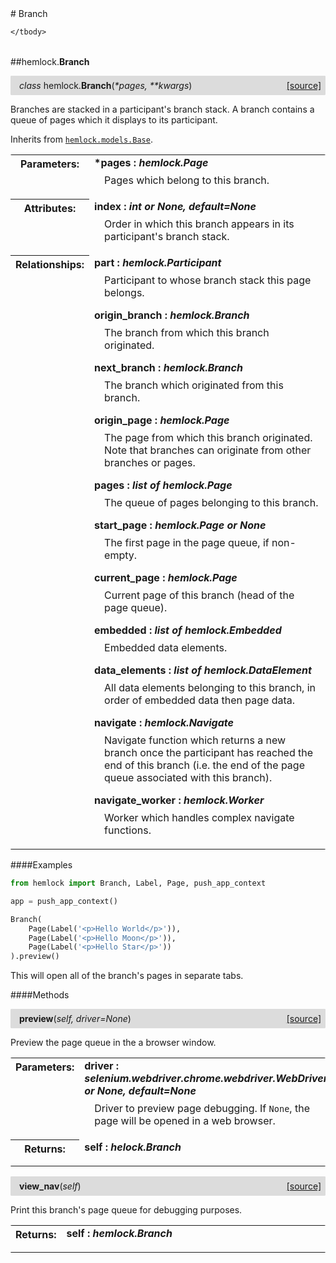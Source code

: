 <script src="https://cdn.mathjax.org/mathjax/latest/MathJax.js?config=TeX-AMS-MML_HTMLorMML" type="text/javascript"></script>

<link rel="stylesheet" href="https://assets.readthedocs.org/static/css/readthedocs-doc-embed.css" type="text/css" />

<style>
    a.src-href {
        float: right;
    }
    p.attr {
        margin-top: 0.5em;
        margin-left: 1em;
    }
    p.func-header {
        background-color: gainsboro;
        border-radius: 0.1em;
        padding: 0.5em;
        padding-left: 1em;
    }
    table.field-table {
        border-radius: 0.1em
    }
</style># Branch

<table class="docutils field-list field-table" frame="void" rules="none">
    <col class="field-name" />
    <col class="field-body" />
    <tbody valign="top">
        
    </tbody>
</table>



##hemlock.**Branch**

<p class="func-header">
    <i>class</i> hemlock.<b>Branch</b>(<i>*pages, **kwargs</i>) <a class="src-href" target="_blank" href="https://github.com/dsbowen/hemlock/blob/master/hemlock/models\branch.py#L10">[source]</a>
</p>

Branches are stacked in a participant's branch stack. A branch contains a
queue of pages which it displays to its participant.

Inherits from [`hemlock.models.Base`](bases.md).

<table class="docutils field-list field-table" frame="void" rules="none">
    <col class="field-name" />
    <col class="field-body" />
    <tbody valign="top">
        <tr class="field">
    <th class="field-name"><b>Parameters:</b></td>
    <td class="field-body" width="100%"><b>*pages : <i>hemlock.Page</i></b>
<p class="attr">
    Pages which belong to this branch.
</p></td>
</tr>
<tr class="field">
    <th class="field-name"><b>Attributes:</b></td>
    <td class="field-body" width="100%"><b>index : <i>int or None, default=None</i></b>
<p class="attr">
    Order in which this branch appears in its participant's branch stack.
</p></td>
</tr>
<tr class="field">
    <th class="field-name"><b>Relationships:</b></td>
    <td class="field-body" width="100%"><b>part : <i>hemlock.Participant</i></b>
<p class="attr">
    Participant to whose branch stack this page belongs.
</p>
<b>origin_branch : <i>hemlock.Branch</i></b>
<p class="attr">
    The branch from which this branch originated.
</p>
<b>next_branch : <i>hemlock.Branch</i></b>
<p class="attr">
    The branch which originated from this branch.
</p>
<b>origin_page : <i>hemlock.Page</i></b>
<p class="attr">
    The page from which this branch originated. Note that branches can originate from other branches or pages.
</p>
<b>pages : <i>list of hemlock.Page</i></b>
<p class="attr">
    The queue of pages belonging to this branch.
</p>
<b>start_page : <i>hemlock.Page or None</i></b>
<p class="attr">
    The first page in the page queue, if non-empty.
</p>
<b>current_page : <i>hemlock.Page</i></b>
<p class="attr">
    Current page of this branch (head of the page queue).
</p>
<b>embedded : <i>list of hemlock.Embedded</i></b>
<p class="attr">
    Embedded data elements.
</p>
<b>data_elements : <i>list of hemlock.DataElement</i></b>
<p class="attr">
    All data elements belonging to this branch, in order of embedded data then page data.
</p>
<b>navigate : <i>hemlock.Navigate</i></b>
<p class="attr">
    Navigate function which returns a new branch once the participant has reached the end of this branch (i.e. the end of the page queue associated with this branch).
</p>
<b>navigate_worker : <i>hemlock.Worker</i></b>
<p class="attr">
    Worker which handles complex navigate functions.
</p></td>
</tr>
    </tbody>
</table>

####Examples

```python
from hemlock import Branch, Label, Page, push_app_context

app = push_app_context()

Branch(
    Page(Label('<p>Hello World</p>')),
    Page(Label('<p>Hello Moon</p>')),
    Page(Label('<p>Hello Star</p>'))
).preview()
```

This will open all of the branch's pages in separate tabs.

####Methods



<p class="func-header">
    <i></i> <b>preview</b>(<i>self, driver=None</i>) <a class="src-href" target="_blank" href="https://github.com/dsbowen/hemlock/blob/master/hemlock/models\branch.py#L166">[source]</a>
</p>

Preview the page queue in the a browser window.

<table class="docutils field-list field-table" frame="void" rules="none">
    <col class="field-name" />
    <col class="field-body" />
    <tbody valign="top">
        <tr class="field">
    <th class="field-name"><b>Parameters:</b></td>
    <td class="field-body" width="100%"><b>driver : <i>selenium.webdriver.chrome.webdriver.WebDriver or None, default=None</i></b>
<p class="attr">
    Driver to preview page debugging. If <code>None</code>, the page will be opened in a web browser.
</p></td>
</tr>
<tr class="field">
    <th class="field-name"><b>Returns:</b></td>
    <td class="field-body" width="100%"><b>self : <i>helock.Branch</i></b>
<p class="attr">
    
</p></td>
</tr>
    </tbody>
</table>





<p class="func-header">
    <i></i> <b>view_nav</b>(<i>self</i>) <a class="src-href" target="_blank" href="https://github.com/dsbowen/hemlock/blob/master/hemlock/models\branch.py#L183">[source]</a>
</p>

Print this branch's page queue for debugging purposes.

<table class="docutils field-list field-table" frame="void" rules="none">
    <col class="field-name" />
    <col class="field-body" />
    <tbody valign="top">
        <tr class="field">
    <th class="field-name"><b>Returns:</b></td>
    <td class="field-body" width="100%"><b>self : <i>hemlock.Branch</i></b>
<p class="attr">
    
</p></td>
</tr>
    </tbody>
</table>

